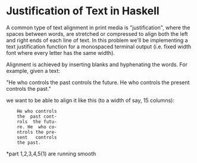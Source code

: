# Justification of Text in Haskell

A common type of text alignment in print media is "justification", where the spaces between words, are stretched or compressed to align both the left and right ends of each line of text. In this problem we'll be implementing a text justification function for a monospaced terminal output (i.e. fixed width font where every letter has the same width).

Alignment is achieved by inserting blanks and hyphenating the words. For example, given a text:

"He who controls the past controls the future. He who controls the present controls the past."

we want to be able to align it like this (to a width of say, 15 columns):

        He who controls
        the  past cont-
        rols  the futu-
        re. He  who co-
        ntrols the pre-
        sent   controls
        the past.


*part 1,2,3,4,5(1) are running smooth

